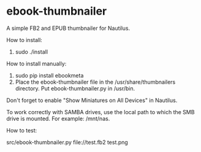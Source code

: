ebook-thumbnailer
=================

A simple FB2 and EPUB thumbnailer for Nautilus.

How to install:

1) sudo ./install

How to install manually:

1) sudo pip install ebookmeta
2) Place the ebook-thumbnailer file in the /usr/share/thumbnailers directory.
Put ebook-thumbnailer.py in /usr/bin.

Don't forget to enable "Show Miniatures on All Devices" in Nautilus.

To work correctly with SAMBA drives, use the local path to which the SMB drive is mounted. For example: /mnt/nas.

How to test:

src/ebook-thumbnailer.py file://test.fb2 test.png